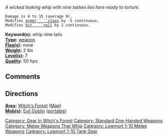 *A wicked looking whip with nine lashes lies here ready to torture.*

`Damage is 4 to 15 (average 9).`  
`Modifies `[`armor`` ``class`](Armor_Class "wikilink")` by -5 continuous.`  
`Modifies `[`hit`` ``roll`](Hit_Roll "wikilink")` by 1 continuous.`

**Keyword(s):** whip nine tails  
**[Type](:Category:_Object_Types "wikilink"):**
[weapon](:Category:_Melee_Weapons "wikilink")  
**[Flag(s)](:Category:_Object_Flags "wikilink"):** none  
**[Weight](Object_Weight "wikilink"):** 2 lbs  
**[Level(s)](Object_Level "wikilink"):** 7  
**[Quality](Object_Quality "wikilink"):** 50 hps  

## Comments

## Directions

**[Area](:Category:_Areas "wikilink"):** [Witch's
Forest](:Category:_Witch's_Forest "wikilink")
([Map](Witch's_Forest_Map "wikilink"))  
**[Mob(s)](:Category:_Mobs "wikilink"):** [Evil
Goblin](Evil_Goblin "wikilink") ([portable](Teleport "wikilink"))  

[Category: Gear In Witch's
Forest](Category:_Gear_In_Witch's_Forest "wikilink") [Category: Standard
One-Handed Weapons](Category:_Standard_One-Handed_Weapons "wikilink")
[Category: Melee Weapons That
Whip](Category:_Melee_Weapons_That_Whip "wikilink") [Category: Lowmort
1-10 Melee Weapons](Category:_Lowmort_1-10_Melee_Weapons "wikilink")
[Category: Lowmort 1-10 Tank
Gear](Category:_Lowmort_1-10_Tank_Gear "wikilink")
